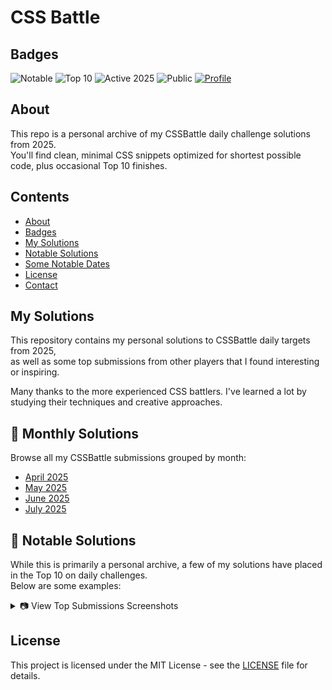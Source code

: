 # CSS Battle

## Badges

![Notable](https://img.shields.io/badge/CSSBattle-Notable%20Solutions-%23D8BF06?style=flat&logo=css3&logoColor=white)
![Top 10](https://img.shields.io/badge/CSSBattle-Top%2010%20Solutions-%234A6302?style=flat&logo=css3&logoColor=white)
![Active 2025](https://img.shields.io/badge/Active%20in-2025-%230050B0?style=flat)
![Public](https://img.shields.io/badge/Status-Public-%232D363F?style=flat)
[![Profile](https://img.shields.io/badge/Profile-CSSBattle-%23D8BF06?style=flat&logo=github&logoColor=white)](https://cssbattle.dev/player/nicktheromaniancoder)

## About

This repo is a personal archive of my CSSBattle daily challenge solutions from 2025.  
You'll find clean, minimal CSS snippets optimized for shortest possible code, plus occasional Top 10 finishes.

## Contents

- [About](#about)  
- [Badges](#badges)  
- [My Solutions](#my-solutions)  
- [Notable Solutions](#-notable-solutions)  
- [Some Notable Dates](#-some-notable-dates)  
- [License](#license)  
- [Contact](#contact)

## My Solutions

This repository contains my personal solutions to CSSBattle daily targets from 2025,  
as well as some top submissions from other players that I found interesting or inspiring.  

Many thanks to the more experienced CSS battlers. I've learned a lot by studying their techniques and creative approaches.

## 📁 Monthly Solutions

Browse all my CSSBattle submissions grouped by month:

- [April 2025](./april/)
- [May 2025](./may/)
- [June 2025](./june/)
- [July 2025](./july/)

## 🌟 Notable Solutions

While this is primarily a personal archive, a few of my solutions have placed in the Top 10 on daily challenges.  
Below are some examples:

<details> <summary>📷 View Top Submissions Screenshots</summary> <br> <div align="center"> <table> <tr> <td align="center"> <img src="assets/CSSBATTLE13jul2025.png" width="200"><br> <sub><b>13 Jul 2025</b></sub> </td> <td align="center"> <img src="assets/CSSBATTLE14jul2025.png" width="200"><br> <sub><b>14 Jul 2025</b></sub> </td> </tr> <tr> <td align="center"> <img src="assets/CSSBATTLE25jun2025.png" width="200"><br> <sub><b>25 Jun 2025</b></sub> </td> <td align="center"> <img src="assets/CSSBATTLE9jul2025.png" width="200"><br> <sub><b>9 Jul 2025</b></sub> </td> </tr> </table> </div> </details>

## License

This project is licensed under the MIT License - see the [LICENSE](./LICENSE) file for details.
